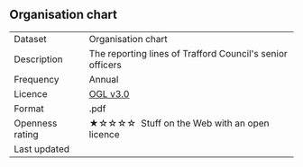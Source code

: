 ## Organisation chart

<table>
<tr>
	<td>Dataset</td>
	<td>Organisation chart</td>
</tr>
<tr>
	<td>Description</td>
	<td>The reporting lines of Trafford Council's senior officers</td>
</tr>
<tr>
	<td>Frequency</td>
	<td>Annual</td>
</tr>
<tr>
	<td>Licence</td>
	<td><a href="http://www.nationalarchives.gov.uk/doc/open-government-licence/version/3/">OGL v3.0</a></td>
</tr>
<tr>
	<td>Format</td>
	<td>.pdf</td>
</tr>
<tr>
	<td>Openness rating</td>
	<td>&#9733&#9734&#9734&#9734&#9734&nbsp; Stuff on the Web with an open licence</td>
</tr>
<tr>
	<td>Last updated</td>
	<td></td>
</tr>
</table>
